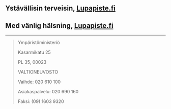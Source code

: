 ## Ystävällisin terveisin, [Lupapiste.fi](https://lupapiste.fi)
## Med vänlig hälsning, [Lupapiste.fi](https://lupapiste.fi)

---

> Ympäristöministeriö
> 
> Kasarmikatu 25
> 
> PL 35, 00023
>
> VALTIONEUVOSTO
> 
> Vaihde: 020 610 100
> 
> Asiakaspalvelu: 020 690 160
> 
> Faksi: (09) 1603 9320
